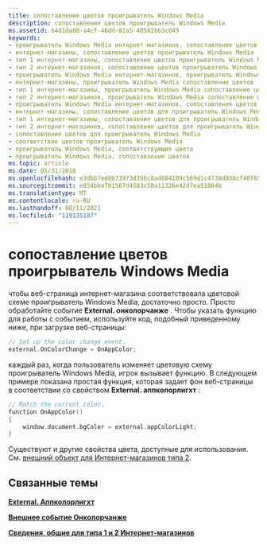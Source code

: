 ```yaml
---
title: сопоставление цветов проигрыватель Windows Media
description: сопоставление цветов проигрыватель Windows Media
ms.assetid: b4d1da08-a4cf-46dd-82a5-40562bb3c049
keywords:
- проигрыватель Windows Media интернет-магазинов, сопоставление цветов проигрыватель Windows Media
- интернет-магазины, сопоставление цветов проигрыватель Windows Media
- тип 1 интернет-магазины, сопоставление цветов проигрыватель Windows Media
- тип 2 интернет-магазинов, сопоставление цветов проигрыватель Windows Media
- проигрыватель Windows Media интернет-магазинов, проигрыватель Windows Media сопоставление цветов
- интернет-магазины, проигрыватель Windows Media сопоставление цветов
- тип 1 интернет-магазины, проигрыватель Windows Media сопоставление цветов
- тип 2 интернет-магазинов, проигрыватель Windows Media сопоставление цветов
- проигрыватель Windows Media интернет-магазинов, сопоставление цветов для проигрыватель Windows Media
- интернет-магазины, сопоставление цветов для проигрыватель Windows Media
- тип 1 интернет-магазины, сопоставление цветов для проигрыватель Windows Media
- тип 2 интернет-магазинов, сопоставление цветов для проигрыватель Windows Media
- сопоставление цветов для проигрыватель Windows Media
- соответствие цветов проигрыватель Windows Media
- проигрыватель Windows Media, соответствующие цвета
- проигрыватель Windows Media, сопоставление цветов
ms.topic: article
ms.date: 05/31/2018
ms.openlocfilehash: e3dbb7ed8b73973d35bc8ad884109c569d1c4738d038cf48f657068c5bde51bc
ms.sourcegitcommit: e858bbe701567d4583c50a11326e42d7ea51804b
ms.translationtype: MT
ms.contentlocale: ru-RU
ms.lasthandoff: 08/11/2021
ms.locfileid: "119135187"
---
```

# <a name="matching-the-windows-media-player-colors"></a>сопоставление цветов проигрыватель Windows Media

чтобы веб-страница интернет-магазина соответствовала цветовой схеме проигрыватель Windows Media, достаточно просто. Просто обработайте событие **External. онколорчанже** . Чтобы указать функцию для работы с событием, используйте код, подобный приведенному ниже, при загрузке веб-страницы:


```C++
// Set up the color change event.
external.OnColorChange = OnAppColor;
```



каждый раз, когда пользователь изменяет цветовую схему проигрыватель Windows Media, игрок вызывает функцию. В следующем примере показана простая функция, которая задает фон веб-страницы в соответствии со свойством **External. аппколорлигхт** :


```C++
// Match the current color.
function OnAppColor()
{
    window.document.bgColor = external.appColorLight;
}
```



Существуют и другие свойства цвета, доступные для использования. См. [внешний объект для Интернет-магазинов типа 2](external-object-for-type-2-online-stores.md).

## <a name="related-topics"></a>Связанные темы

<dl> <dt>

[**External. Аппколорлигхт**](external-appcolorlight.md)
</dt> <dt>

[**Внешнее событие Онколорчанже**](external-oncolorchange-event.md)
</dt> <dt>

[**Сведения, общие для типа 1 и 2 Интернет-магазинов**](information-common-to-type-1-and-type-2-online-stores.md)
</dt> </dl>

 

 




